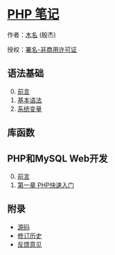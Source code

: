 # [PHP 笔记]()

作者：[木名](https://github.com/mumingv) (殷杰)

授权：<a rel="license" href="http://creativecommons.org/licenses/by-nc/4.0/">署名-非商用许可证</a>

## 语法基础
0. [前言](#README)
0. [基本语法](#docs/basic_syntax)
0. [系统变量](#docs/system_variable)

## 库函数

## PHP和MySQL Web开发
0. [前言](#docs/pmwd_0)
0. [第一章 PHP快速入门](#docs/pmwd_1)

## 附录 
- [源码](https://github.com/mumingv/phpnote)
- [修订历史](https://github.com/mumingv/phpnote/commits/master)
- [反馈意见](https://github.com/mumingv/phpnote/issues)

